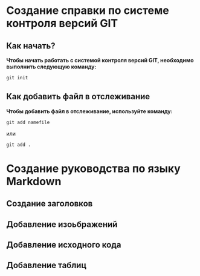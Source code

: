 # Создание справки по системе контроля версий GIT


## Как начать?
**Чтобы начать работать с системой контроля версий GIT, необходимо выполнить следующую команду:**

```cs
git init
```

## Как добавить файл в отслеживание

**Чтобы добавить файл в отслеживание, используйте команду:**

```
git add namefile
```

или

```
git add .
```

# Создание руководства по языку Markdown

## Создание заголовков




## Добавление изоьбражений




## Добавление исходного кода




## Добавление таблиц


